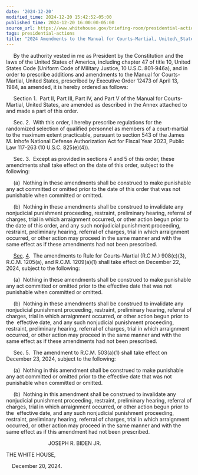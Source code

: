 ```yaml
---
date: '2024-12-20'
modified_time: 2024-12-20 15:42:52-05:00
published_time: 2024-12-20 16:00:00-05:00
source_url: https://www.whitehouse.gov/briefing-room/presidential-actions/2024/12/20/2024-amendments-to-the-manual-for-courts-martial-united-states/
tags: presidential-actions
title: "2024 Amendments to the Manual for Courts-Martial, United\_States"
---
```

 
     By the authority vested in me as President by the Constitution and
the laws of the United States of America, including chapter 47 of title
10, United States Code (Uniform Code of Military Justice, 10 U.S.C.
801-946a), and in order to prescribe additions and amendments to the
Manual for Courts-Martial, United States, prescribed by Executive Order
12473 of April 13, 1984, as amended, it is hereby ordered as follows:

     Section 1.  Part II, Part III, Part IV, and Part V of the Manual
for Courts-Martial, United States, are amended as described in the Annex
attached to and made a part of this order.

     Sec. 2.  With this order, I hereby prescribe regulations for the
randomized selection of qualified personnel as members of a
court-martial to the maximum extent practicable, pursuant to section 543
of the James M. Inhofe National Defense Authorization Act for Fiscal
Year 2023, Public Law 117-263 (10 U.S.C. 825(e)(4)).

     Sec. 3.  Except as provided in sections 4 and 5 of this order,
these amendments shall take effect on the date of this order, subject to
the following:

     (a)  Nothing in these amendments shall be construed to make
punishable any act committed or omitted prior to the date of this order
that was not punishable when committed or omitted.

     (b)  Nothing in these amendments shall be construed to invalidate
any nonjudicial punishment proceeding, restraint, preliminary hearing,
referral of charges, trial in which arraignment occurred, or other
action begun prior to the date of this order, and any such nonjudicial
punishment proceeding, restraint, preliminary hearing, referral of
charges, trial in which arraignment occurred, or other action may
proceed in the same manner and with the same effect as if these
amendments had not been prescribed.

     <u>Sec</u>. <u>4</u>.  The amendments to Rule for Courts-Martial
(R.C.M.) 908(c)(3), R.C.M. 1205(a), and R.C.M. 1209(a)(1) shall take
effect on December 22, 2024, subject to the following:

     (a)  Nothing in these amendments shall be construed to make
punishable any act committed or omitted prior to the effective date that
was not punishable when committed or omitted.

     (b)  Nothing in these amendments shall be construed to invalidate
any nonjudicial punishment proceeding, restraint, preliminary hearing,
referral of charges, trial in which arraignment occurred, or other
action begun prior to the  effective date, and any such nonjudicial
punishment proceeding, restraint, preliminary hearing, referral of
charges, trial in which arraignment occurred, or other action may
proceed in the same manner and with the same effect as if these
amendments had not been prescribed.

     Sec. 5.  The amendment to R.C.M. 503(a)(1) shall take effect on
December 23, 2024, subject to the following:

     (a)  Nothing in this amendment shall be construed to make
punishable any act committed or omitted prior to the effective date that
was not punishable when committed or omitted.

     (b)  Nothing in this amendment shall be construed to invalidate any
nonjudicial punishment proceeding, restraint, preliminary hearing,
referral of charges, trial in which arraignment occurred, or other
action begun prior to the  effective date, and any such nonjudicial
punishment proceeding, restraint, preliminary hearing, referral of
charges, trial in which arraignment occurred, or other action may
proceed in the same manner and with the same effect as if this amendment
had not been prescribed.

                             JOSEPH R. BIDEN JR.

THE WHITE HOUSE,

    December 20, 2024.
